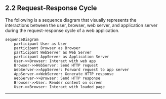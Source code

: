 ## 2.2 Request-Response Cycle


The following is a sequence diagram that visually represents the interactions between the user, browser, web server, and application server during the request-response cycle of a web application.

```mermaid
sequenceDiagram
    participant User as User
    participant Browser as Browser
    participant WebServer as Web Server
    participant AppServer as Application Server
    User->>Browser: Interact with web app
    Browser->>WebServer: Send HTTP request
    WebServer->>AppServer: Forward request to app server
    AppServer->>WebServer: Generate HTTP response
    WebServer->>Browser: Send HTTP response
    Browser->>User: Render content on screen
    User->>Browser: Interact with loaded page
```

---

